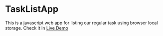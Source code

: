 # TaskListApp
This is a javascript web app for listing our regular task using browser local storage.
Check it in <a href="https://raihanalam.github.io/TaskListApp/">Live Demo</a>
